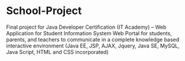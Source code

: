 # School-Project
Final project for Java Developer Certification (IT Academy) – Web Application for Student Information System
Web Portal for students, parents, and teachers to communicate in a complete knowledge based interactive environment (Java EE, JSP, AJAX, Jquery, Java SE, MySQL, Java Script, HTML and CSS incorporated)
